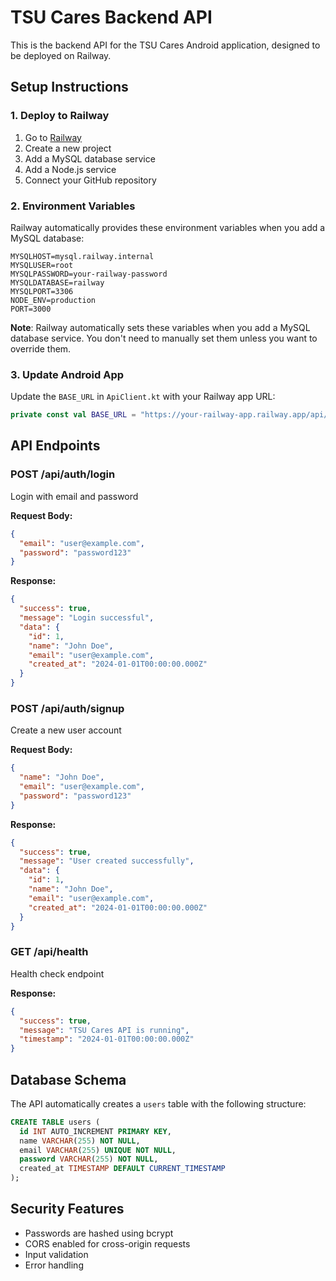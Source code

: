 # TSU Cares Backend API

This is the backend API for the TSU Cares Android application, designed to be deployed on Railway.

## Setup Instructions

### 1. Deploy to Railway

1. Go to [Railway](https://railway.app)
2. Create a new project
3. Add a MySQL database service
4. Add a Node.js service
5. Connect your GitHub repository

### 2. Environment Variables

Railway automatically provides these environment variables when you add a MySQL database:

```
MYSQLHOST=mysql.railway.internal
MYSQLUSER=root
MYSQLPASSWORD=your-railway-password
MYSQLDATABASE=railway
MYSQLPORT=3306
NODE_ENV=production
PORT=3000
```

**Note**: Railway automatically sets these variables when you add a MySQL database service. You don't need to manually set them unless you want to override them.

### 3. Update Android App

Update the `BASE_URL` in `ApiClient.kt` with your Railway app URL:

```kotlin
private const val BASE_URL = "https://your-railway-app.railway.app/api/"
```

## API Endpoints

### POST /api/auth/login
Login with email and password

**Request Body:**
```json
{
  "email": "user@example.com",
  "password": "password123"
}
```

**Response:**
```json
{
  "success": true,
  "message": "Login successful",
  "data": {
    "id": 1,
    "name": "John Doe",
    "email": "user@example.com",
    "created_at": "2024-01-01T00:00:00.000Z"
  }
}
```

### POST /api/auth/signup
Create a new user account

**Request Body:**
```json
{
  "name": "John Doe",
  "email": "user@example.com",
  "password": "password123"
}
```

**Response:**
```json
{
  "success": true,
  "message": "User created successfully",
  "data": {
    "id": 1,
    "name": "John Doe",
    "email": "user@example.com",
    "created_at": "2024-01-01T00:00:00.000Z"
  }
}
```

### GET /api/health
Health check endpoint

**Response:**
```json
{
  "success": true,
  "message": "TSU Cares API is running",
  "timestamp": "2024-01-01T00:00:00.000Z"
}
```

## Database Schema

The API automatically creates a `users` table with the following structure:

```sql
CREATE TABLE users (
  id INT AUTO_INCREMENT PRIMARY KEY,
  name VARCHAR(255) NOT NULL,
  email VARCHAR(255) UNIQUE NOT NULL,
  password VARCHAR(255) NOT NULL,
  created_at TIMESTAMP DEFAULT CURRENT_TIMESTAMP
);
```

## Security Features

- Passwords are hashed using bcrypt
- CORS enabled for cross-origin requests
- Input validation
- Error handling
